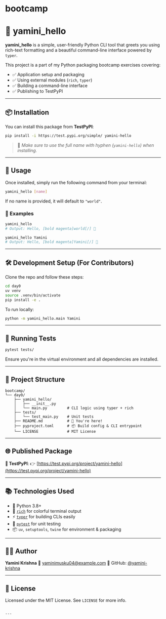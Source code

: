 # bootcamp


# 👋 yamini_hello

**yamini_hello** is a simple, user-friendly Python CLI tool that greets you using rich-text formatting and a beautiful command-line interface powered by `typer`.

This project is a part of my Python packaging bootcamp exercises covering:
- ✅ Application setup and packaging
- ✅ Using external modules (`rich`, `typer`)
- ✅ Building a command-line interface
- ✅ Publishing to TestPyPI

---

## 📦 Installation

You can install this package from **TestPyPI**:

```bash
pip install -i https://test.pypi.org/simple/ yamini-hello
````

> 📌 *Make sure to use the full name with hyphen (`yamini-hello`) when installing.*

---

## 🚀 Usage

Once installed, simply run the following command from your terminal:

```bash
yamini_hello [name]
```

If no name is provided, it will default to `"world"`.

### 🎉 Examples

```bash
yamini_hello
# Output: Hello, [bold magenta]world[/] 👋

yamini_hello Yamini
# Output: Hello, [bold magenta]Yamini[/] 👋
```

---

## 🛠️ Development Setup (For Contributors)

Clone the repo and follow these steps:

```bash
cd day0
uv venv
source .venv/bin/activate
pip install -e .
```

To run locally:

```bash
python -m yamini_hello.main Yamini
```

---

## 🧪 Running Tests

```bash
pytest tests/
```

Ensure you're in the virtual environment and all dependencies are installed.

---

## 🧾 Project Structure

```
bootcamp/
└── day0/
    ├── yamini_hello/
    │   ├── __init__.py
    │   └── main.py         # CLI logic using typer + rich
    ├── tests/
    │   └── test_main.py    # Unit tests
    ├── README.md           # 📄 You're here!
    ├── pyproject.toml      # 📦 Build config & CLI entrypoint
    └── LICENSE             # MIT License
```

---

## 🌐 Published Package

**🔗 TestPyPI**:
👉 [https://test.pypi.org/project/yamini-hello](https://test.pypi.org/project/yamini-hello)

---

## 📚 Technologies Used

* 🐍 Python 3.8+
* 🎨 [`rich`](https://github.com/Textualize/rich) for colorful terminal output
* ⚡ [`typer`](https://github.com/tiangolo/typer) for building CLIs easily
* 🧪 [`pytest`](https://docs.pytest.org/) for unit testing
* 📦 `uv`, `setuptools`, `twine` for environment & packaging

---

## 👩‍💻 Author

**Yamini Krishna**
💌 [yaminimusku04@example.com](mailto:yaminimusku04@example.com)
🔗 GitHub: [@yamini-krishna](https://github.com/yamini-Krishna/bootcamp)

---

## 📄 License

Licensed under the MIT License. See `LICENSE` for more info.

```

---


```
